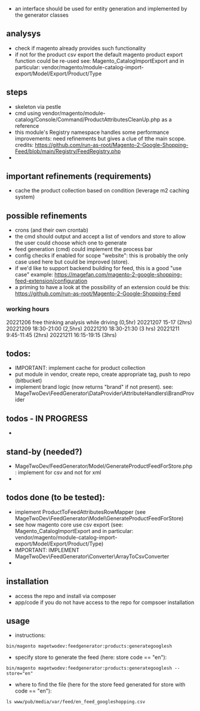 - an interface should be used for entity generation and implemented by the generator classes

## analysys
- check if magento already provides such functionality
- if not for the product csv export the default magento product export function could be re-used
see: Magento_CatalogImportExport and in particular: vendor/magento/module-catalog-import-export/Model/Export/Product/Type

## steps
- skeleton via pestle
- cmd using vendor/magento/module-catalog/Console/Command/ProductAttributesCleanUp.php as a reference
- this module's Registry namespace handles some performance improvements: need refinements but gives a clue of tthe main scope.
credits: https://github.com/run-as-root/Magento-2-Google-Shopping-Feed/blob/main/Registry/FeedRegistry.php
-

## important refinements (requirements)
- cache the product collection based on condition (leverage m2 caching system)

## possible refinements
- crons (and their own crontab)
- the cmd should output and accept a list of vendors and store to allow the user could choose which one to generate
- feed generation (cmd) could implement the process bar
- config checks if enabled for scope "website": this is probably the only case used here but could be improved (store).
- if we'd like to support backend building for feed, this is a good "use case" example: https://magefan.com/magento-2-google-shopping-feed-extension/configuration
- a priming to have a look at the possibility of an extension could be this: https://github.com/run-as-root/Magento-2-Google-Shopping-Feed

### working hours
20221206 free thinking analysis while driving (0,5hr)
20221207 15-17 (2hrs)
20221209 18:30-21:00 (2,5hrs)
20221210 18:30-21:30 (3 hrs)
20221211 9:45-11:45 (2hrs)
20221211 16:15-19:15 (3hrs)

## todos:
- IMPORTANT: implement cache for product collection
- put module in vendor, create repo, create appropriate tag, push to repo (bitbucket)
- implement brand logic (now returns "brand" if not present). see: MageTwoDev\FeedGenerator\DataProvider\AttributeHandlers\BrandProvider

## todos - IN PROGRESS
-

## stand-by (needed?)
- MageTwoDev/FeedGenerator/Model/GenerateProductFeedForStore.php : implement for csv and not for xml
- 

## todos done (to be tested):
- implement ProductToFeedAttributesRowMapper (see MageTwoDev\FeedGenerator\Model\GenerateProductFeedForStore)
- see how magento core use csv export (see: Magento_CatalogImportExport and in particular:
  vendor/magento/module-catalog-import-export/Model/Export/Product/Type)
- IMPORTANT: IMPLEMENT MageTwoDev\FeedGenerator\Converter\ArrayToCsvConverter
- 

## installation
- access the repo and install via composer
- app/code if you do not have access to the repo for compsoer installation

## usage
- instructions:
```
bin/magento magetwodev:feedgenerator:products:generategooglesh
```
- specify store to generate the feed (here: store code == "en"):
```
bin/magento magetwodev:feedgenerator:products:generategooglesh --store="en"
```
- where to find the file (here for the store feed generated for store with code == "en"):
```
ls www/pub/media/var/feed/en_feed_googleshopping.csv
```
